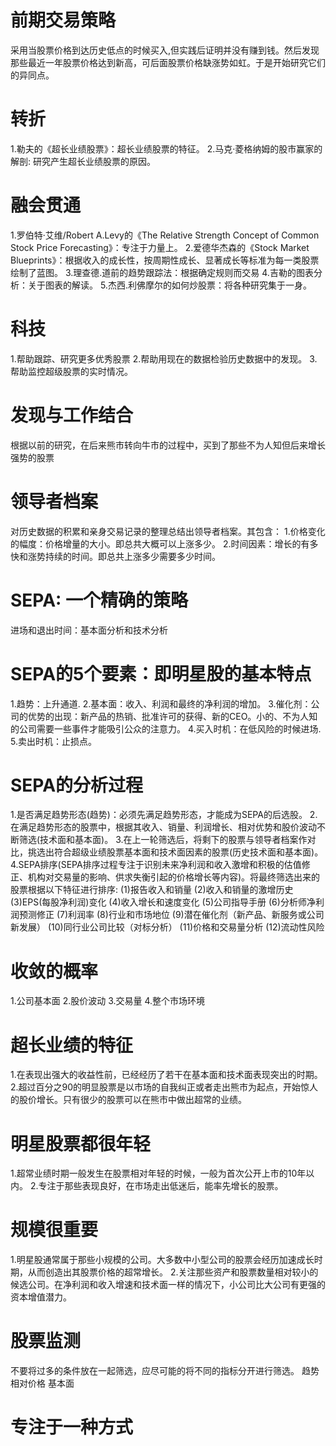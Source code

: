 # 前期交易策略
  采用当股票价格到达历史低点的时候买入,但实践后证明并没有赚到钱。然后发现那些最近一年股票价格达到新高，可后面股票价格缺涨势如虹。于是开始研究它们的异同点。
# 转折  
1.勒夫的《超长业绩股票》：超长业绩股票的特征。
2.马克·菱格纳姆的股市赢家的解剖: 研究产生超长业绩股票的原因。

# 融会贯通
1.罗伯特·艾维/Robert A.Levy的《The Relative Strength Concept of Common Stock Price Forecasting》：专注于力量上。
2.爱德华杰森的《Stock Market Blueprints》：根据收入的成长性，按周期性成长、显著成长等标准为每一类股票绘制了蓝图。
3.理查德.道前的趋势跟踪法：根据确定规则而交易
4.吉勒的图表分析：关于图表的解读。
5.杰西.利佛摩尔的如何炒股票：将各种研究集于一身。

# 科技
1.帮助跟踪、研究更多优秀股票
2.帮助用现在的数据检验历史数据中的发现。
3.帮助监控超级股票的实时情况。

# 发现与工作结合
根据以前的研究，在后来熊市转向牛市的过程中，买到了那些不为人知但后来增长强势的股票

# 领导者档案
对历史数据的积累和亲身交易记录的整理总结出领导者档案。其包含：
1.价格变化的幅度：价格增量的大小。即总共大概可以上涨多少。
2.时间因素：增长的有多快和涨势持续的时间。即总共上涨多少需要多少时间。

# SEPA: 一个精确的策略
进场和退出时间：基本面分析和技术分析

# SEPA的5个要素：即明星股的基本特点
1.趋势：上升通道.
2.基本面：收入、利润和最终的净利润的增加。
3.催化剂：公司的优势的出现：新产品的热销、批准许可的获得、新的CEO。小的、不为人知的公司需要一些事件才能吸引公众的注意力。
4.买入时机：在低风险的时候进场.
5.卖出时机：止损点。

# SEPA的分析过程
1.是否满足趋势形态(趋势)：必须先满足趋势形态，才能成为SEPA的后选股。 
2.在满足趋势形态的股票中，根据其收入、销量、利润增长、相对优势和股价波动不断筛选(技术面和基本面)。
3.在上一轮筛选后，将剩下的股票与领导者档案作对比，挑选出符合超级业绩股票基本面和技术面因素的股票(历史技术面和基本面)。
4.SEPA排序(SEPA排序过程专注于识别未来净利润和收入激增和积极的估值修正、机构对交易量的影响、供求失衡引起的价格增长等内容)。将最终筛选出来的股票根据以下特征进行排序:
  (1)报告收入和销量
  (2)收入和销量的激增历史
  (3)EPS(每股净利润)变化
  (4)收入增长和速度变化
  (5)公司指导手册 
  (6)分析师净利润预测修正 
  (7)利润率 
  (8)行业和市场地位
  (9)潜在催化剂（新产品、新服务或公司新发展） 
  (10)同行业公司比较（对标分析） 
  (11)价格和交易量分析 
  (12)流动性风险

# 收敛的概率
1.公司基本面
2.股价波动
3.交易量
4.整个市场环境
# 超长业绩的特征
1.在表现出强大的收益性前，已经经历了若干在基本面和技术面表现突出的时期。
2.超过百分之90的明显股票是以市场的自我纠正或者走出熊市为起点，开始惊人的股价增长。只有很少的股票可以在熊市中做出超常的业绩。

# 明星股票都很年轻
  1.超常业绩时期一般发生在股票相对年轻的时候，一般为首次公开上市的10年以内。
  2.专注于那些表现良好，在市场走出低迷后，能率先增长的股票。

# 规模很重要
1.明星股通常属于那些小规模的公司。大多数中小型公司的股票会经历加速成长时期，从而创造出其股票价格的超常增长。
2.关注那些资产和股票数量相对较小的候选公司。在净利润和收入增速和技术面一样的情况下，小公司比大公司有更强的资本增值潜力。

# 股票监测
  不要将过多的条件放在一起筛选，应尽可能的将不同的指标分开进行筛选。
  趋势
  相对价格
  基本面

# 专注于一种方式